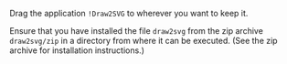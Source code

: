 Drag the application `!Draw2SVG` to wherever you want to keep it.

Ensure that you have installed the file `draw2svg` from the zip archive `draw2svg/zip` in a directory from where it can be executed.
(See the zip archive for installation instructions.)
